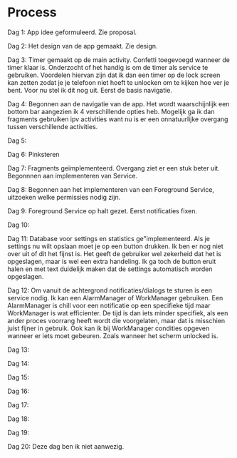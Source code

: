 # Process #

Dag 1:
App idee geformuleerd. Zie proposal.

Dag 2:
Het design van de app gemaakt. Zie design.

Dag 3:
Timer gemaakt op de main activity. Confetti toegevoegd wanneer de timer klaar is.
Onderzocht of het handig is om de timer als service te gebruiken. Voordelen hiervan zijn dat ik dan een timer op de lock screen kan zetten zodat je je telefoon niet hoeft te unlocken om te kijken hoe ver je bent. Voor nu stel ik dit nog uit. Eerst de basis navigatie.

Dag 4:
Begonnen aan de navigatie van de app. Het wordt waarschijnlijk een bottom bar aangezien ik 4 verschillende opties heb.
Mogelijk ga ik dan fragments gebruiken ipv activities want nu is er een onnatuurlijke overgang tussen verschillende activities.

Dag 5: 


Dag 6: Pinksteren


Dag 7: Fragments geïmplementeerd. Overgang ziet er een stuk beter uit. Begonnnen aan implementeren van Service.


Dag 8: Begonnen aan het implementeren van een Foreground Service, uitzoeken welke permissies nodig zijn.


Dag 9: Foreground Service op halt gezet. Eerst notificaties fixen.


Dag 10: 


Dag 11: Database voor settings en statistics ge"implementeerd. Als je settings nu wilt opslaan moet je op een button drukken. Ik ben er nog niet over uit of dit het fijnst is. Het geeft de gebruiker wel zekerheid dat het is opgeslagen, maar is wel een extra handeling.
Ik ga toch de button eruit halen en met text duidelijk maken dat de settings automatisch worden opgeslagen.


Dag 12: Om vanuit de achtergrond notificaties/dialogs te sturen is een service nodig. Ik kan een AlarmManager of WorkManager gebruiken. Een AlarmManager is chill voor een notificatie op een specifieke tijd maar WorkManager is wat efficienter. De tijd is dan iets minder specifiek, als een ander proces voorrang heeft wordt die voorgelaten, maar dat is misschien juist fijner in gebruik. 
Ook kan ik bij WorkManager condities opgeven wanneer er iets moet gebeuren. Zoals wanneer het scherm unlocked is.


Dag 13: 


Dag 14: 


Dag 15: 


Dag 16: 


Dag 17: 


Dag 18: 


Dag 19: 


Dag 20: 
Deze dag ben ik niet aanwezig.
